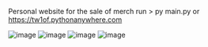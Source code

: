 Personal website for the sale of merch
run > py main.py or https://tw1of.pythonanywhere.com

![image](https://github.com/user-attachments/assets/3aa5fdb8-6a2a-4a3a-bd44-21d3d0c52ed0)
![image](https://github.com/user-attachments/assets/9518ad43-f145-477b-978e-4df55a1bf071)
![image](https://github.com/user-attachments/assets/bb16f2fd-3c4c-4bdd-97e6-50d873adc02a)
![image](https://github.com/user-attachments/assets/8dfcc859-30c3-4b62-a4da-47648770f25f)
